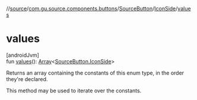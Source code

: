 //[source](../../../../index.md)/[com.gu.source.components.buttons](../../index.md)/[SourceButton](../index.md)/[IconSide](index.md)/[values](values.md)

# values

[androidJvm]\
fun [values](values.md)(): [Array](https://kotlinlang.org/api/latest/jvm/stdlib/kotlin/-array/index.html)&lt;[SourceButton.IconSide](index.md)&gt;

Returns an array containing the constants of this enum type, in the order they're declared.

This method may be used to iterate over the constants.
